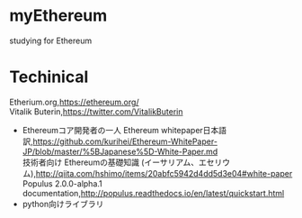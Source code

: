 # myEthereum
studying for Ethereum

# Techinical  
Etherium.org,https://ethereum.org/  
Vitalik Buterin,https://twitter.com/VitalikButerin  
* Ethereumコア開発者の一人
Ethereum whitepaper日本語訳,https://github.com/kurihei/Ethereum-WhitePaper-JP/blob/master/%5BJapanese%5D-White-Paper.md  
技術者向け Ethereumの基礎知識 (イーサリアム、エセリウム),http://qiita.com/hshimo/items/20abfc5942d4dd5d3e04#white-paper  
Populus 2.0.0-alpha.1 documentation,http://populus.readthedocs.io/en/latest/quickstart.html  
* python向けライブラリ
